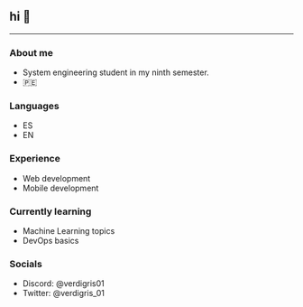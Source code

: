 ## hi 👋
---

### About me
- System engineering student in my ninth semester.
- 🇵🇪

### Languages
- ES
- EN

### Experience
- Web development
- Mobile development

### Currently learning
- Machine Learning topics
- DevOps basics

### Socials
- Discord: @verdigris01
- Twitter: @verdigris_01
